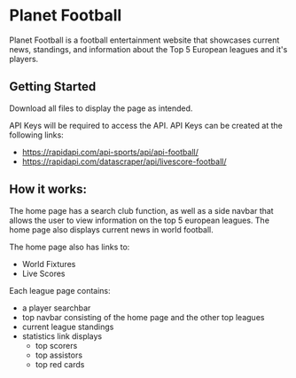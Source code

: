 # Planet Football
Planet Football is a football entertainment website that showcases current news, standings, and information about the Top 5 European leagues and it's players.

<h2>Getting Started</h2>

Download all files to display the page as intended.

API Keys will be required to access the API.
API Keys can be created at the following links:
- https://rapidapi.com/api-sports/api/api-football/
- https://rapidapi.com/datascraper/api/livescore-football/

<h2>How it works:</h2>

The home page has a search club function, as well as a side navbar that allows the user to view information on the top 5 european leagues. The home page also displays current news in world football. 

The home page also has links to:
- World Fixtures 
- Live Scores

Each league page contains: 
- a player searchbar
- top navbar consisting of the home page and the other top leagues
- current league standings
- statistics link displays
  - top scorers
  - top assistors
  - top red cards

